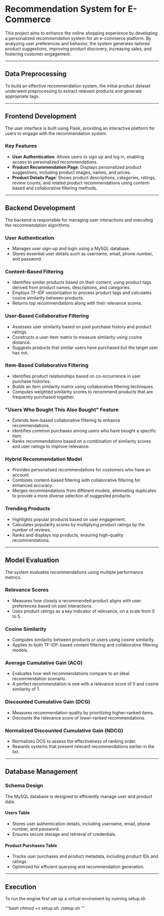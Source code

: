 # Recommendation System for E-Commerce

This project aims to enhance the online shopping experience by developing a personalized recommendation system for an e-commerce platform. By analyzing user preferences and behavior, the system generates tailored product suggestions, improving product discovery, increasing sales, and fostering customer engagement.

---

## Data Preprocessing
To build an effective recommendation system, the initial product dataset underwent preprocessing to extract relevant products and generate appropriate tags.

---

## Frontend Development
The user interface is built using Flask, providing an interactive platform for users to engage with the recommendation system.

### Key Features
- **User Authentication**: Allows users to sign up and log in, enabling access to personalized recommendations.
- **Product Recommendation Page**: Displays personalized product suggestions, including product images, names, and prices.
- **Product Details Page**: Shows product descriptions, categories, ratings, review counts, and related product recommendations using content-based and collaborative filtering methods.
---

## Backend Development
The backend is responsible for managing user interactions and executing the recommendation algorithms.

### User Authentication
- Manages user sign-up and login using a MySQL database.
- Stores essential user details such as username, email, phone number, and password.

### Content-Based Filtering
- Identifies similar products based on their content, using product tags derived from product names, descriptions, and categories.
- Employs TF-IDF vectorization to process product tags and calculates cosine similarity between products.
- Returns top recommendations along with their relevance scores.

### User-Based Collaborative Filtering
- Assesses user similarity based on past purchase history and product ratings.
- Constructs a user-item matrix to measure similarity using cosine distance.
- Suggests products that similar users have purchased but the target user has not.

### Item-Based Collaborative Filtering
- Identifies product relationships based on co-occurrence in user purchase histories.
- Builds an item similarity matrix using collaborative filtering techniques.
- Computes weighted similarity scores to recommend products that are frequently purchased together.

### "Users Who Bought This Also Bought" Feature
- Extends item-based collaborative filtering to enhance recommendations.
- Identifies common purchases among users who have bought a specific item.
- Ranks recommendations based on a combination of similarity scores and user ratings to improve relevance.

### Hybrid Recommendation Model
- Provides personalised recommendations for customers who have an account
- Combines content-based filtering with collaborative filtering for enhanced accuracy.
- Merges recommendations from different models, eliminating duplicates to provide a more diverse selection of suggested products.

### Trending Products
- Highlights popular products based on user engagement.
- Calculates popularity scores by multiplying product ratings by the number of reviews.
- Ranks and displays top products, ensuring high-quality recommendations.

---

## Model Evaluation
The system evaluates recommendations using multiple performance metrics.

### Relevance Scores
- Measures how closely a recommended product aligns with user preferences based on past interactions.
- Uses product ratings as a key indicator of relevance, on a scale from 0 to 5.

### Cosine Similarity
- Computes similarity between products or users using cosine similarity.
- Applies to both TF-IDF-based content filtering and collaborative filtering models.

### Average Cumulative Gain (ACG)
- Evaluates how well recommendations compare to an ideal recommendation scenario.
- A perfect recommendation is one with a relevance score of 5 and cosine similarity of 1.

### Discounted Cumulative Gain (DCG)
- Measures recommendation quality by prioritizing higher-ranked items.
- Discounts the relevance score of lower-ranked recommendations.

### Normalized Discounted Cumulative Gain (NDCG)
- Normalizes DCG to assess the effectiveness of ranking order.
- Rewards systems that present relevant recommendations earlier in the list.

---

## Database Management
### Schema Design
The MySQL database is designed to efficiently manage user and product data.

#### Users Table
- Stores user authentication details, including username, email, phone number, and password.
- Ensures secure storage and retrieval of credentials.

#### Product Purchases Table
- Tracks user purchases and product metadata, including product IDs and ratings.
- Optimized for efficient querying and recommendation generation.

---

## Execution
To run the engine first set up a virtual enviroment by running setup.sh

'''bash
chmod +x setup.sh
./setup.sh
'''


